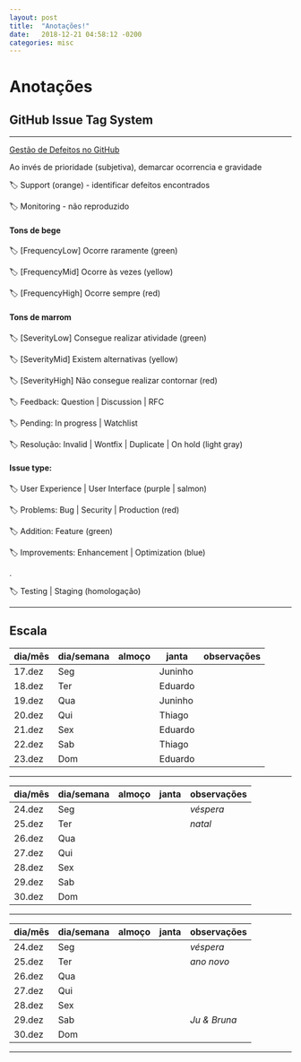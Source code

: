 ```yaml
---
layout: post
title:  "Anotações!"
date:   2018-12-21 04:58:12 -0200
categories: misc
---
```


# Anotações

## GitHub Issue Tag System

---

[Gestão de Defeitos no GitHub](https://barbaracabral.wordpress.com/2016/01/30/gestao-de-defeitos-no-github/)

Ao invés de prioridade (subjetiva), demarcar ocorrencia e gravidade

🏷️ Support (orange) - identificar defeitos encontrados

🏷️ Monitoring - não reproduzido

#### Tons de bege

🏷️ [FrequencyLow] Ocorre raramente (green)

🏷️ [FrequencyMid] Ocorre às vezes (yellow)

🏷️ [FrequencyHigh] Ocorre sempre (red)


#### Tons de marrom

🏷️ [SeverityLow] Consegue realizar atividade (green)

🏷️ [SeverityMid] Existem alternativas (yellow)

🏷️ [SeverityHigh] Não consegue realizar contornar (red)



🏷️ Feedback: Question | Discussion | RFC

🏷️ Pending: In progress | Watchlist

🏷️ Resolução: Invalid | Wontfix | Duplicate | On hold (light gray)️️️


#### Issue type:

🏷️ User Experience | User Interface (purple | salmon)

🏷️ Problems: Bug | Security | Production (red)

🏷️ Addition: Feature (green)

🏷️ Improvements: Enhancement | Optimization (blue)

.

🏷️ Testing | Staging (homologação)

---

## Escala

| dia/mês | dia/semana | almoço | janta   | observações |
| ------- | ---------- | ------ | ------- | ----------- |
| 17.dez  | Seg        |        | Juninho |             |
| 18.dez  | Ter        |        | Eduardo |             |
| 19.dez  | Qua        |        | Juninho |             |
| 20.dez  | Qui        |        | Thiago  |             |
| 21.dez  | Sex        |        | Eduardo |             |
| 22.dez  | Sab        |        | Thiago  |             |
| 23.dez  | Dom        |        | Eduardo |             |

---

| dia/mês | dia/semana | almoço | janta | observações |
| ------- | ---------- | ------ | ----- | ----------- |
| 24.dez  | Seg        |        |       | _véspera_   |
| 25.dez  | Ter        |        |       | _natal_     |
| 26.dez  | Qua        |        |       |             |
| 27.dez  | Qui        |        |       |             |
| 28.dez  | Sex        |        |       |             |
| 29.dez  | Sab        |        |       |             |
| 30.dez  | Dom        |        |       |             |

---

| dia/mês | dia/semana | almoço | janta | observações  |
| ------- | ---------- | ------ | ----- | ------------ |
| 24.dez  | Seg        |        |       | _véspera_    |
| 25.dez  | Ter        |        |       | _ano novo_   |
| 26.dez  | Qua        |        |       |              |
| 27.dez  | Qui        |        |       |              |
| 28.dez  | Sex        |        |       |              |
| 29.dez  | Sab        |        |       | _Ju & Bruna_ |
| 30.dez  | Dom        |        |       |              |


---
